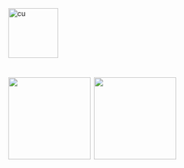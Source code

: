 <div>
  <img align="center" height="100" alt="cu" src="https://78.media.tumblr.com/6c9e856ba31b92ab2f5044c32cd1cf67/tumblr_oz3nn7mgkf1wfkj07o1_540.gif">
</div>

<h1>

<div>
  <img height="165px" src="https://github-readme-stats.vercel.app/api?username=Hyuse98&count_private=true&show_icons=true&theme=tokyonight">
  <img height="165px" src="https://github-readme-stats.vercel.app/api/top-langs/?username=Hyuse98&count_private=true&show_icons=true&theme=tokyonight">
</div>
